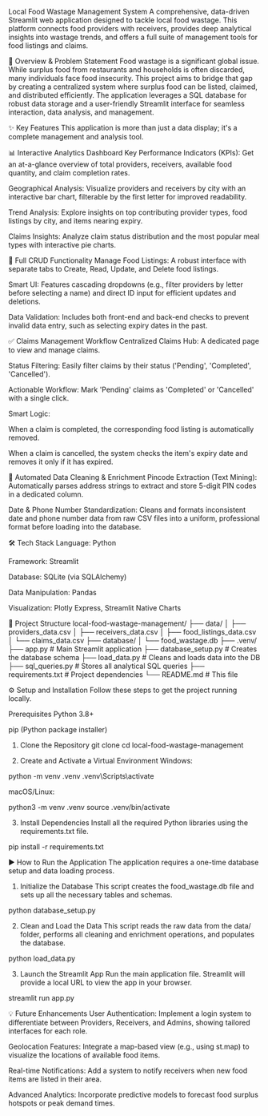 Local Food Wastage Management System
A comprehensive, data-driven Streamlit web application designed to tackle local food wastage. This platform connects food providers with receivers, provides deep analytical insights into wastage trends, and offers a full suite of management tools for food listings and claims.

🚀 Overview & Problem Statement
Food wastage is a significant global issue. While surplus food from restaurants and households is often discarded, many individuals face food insecurity. This project aims to bridge that gap by creating a centralized system where surplus food can be listed, claimed, and distributed efficiently. The application leverages a SQL database for robust data storage and a user-friendly Streamlit interface for seamless interaction, data analysis, and management.

✨ Key Features
This application is more than just a data display; it's a complete management and analysis tool.

📊 Interactive Analytics Dashboard
Key Performance Indicators (KPIs): Get an at-a-glance overview of total providers, receivers, available food quantity, and claim completion rates.

Geographical Analysis: Visualize providers and receivers by city with an interactive bar chart, filterable by the first letter for improved readability.

Trend Analysis: Explore insights on top contributing provider types, food listings by city, and items nearing expiry.

Claims Insights: Analyze claim status distribution and the most popular meal types with interactive pie charts.

📝 Full CRUD Functionality
Manage Food Listings: A robust interface with separate tabs to Create, Read, Update, and Delete food listings.

Smart UI: Features cascading dropdowns (e.g., filter providers by letter before selecting a name) and direct ID input for efficient updates and deletions.

Data Validation: Includes both front-end and back-end checks to prevent invalid data entry, such as selecting expiry dates in the past.

✅ Claims Management Workflow
Centralized Claims Hub: A dedicated page to view and manage claims.

Status Filtering: Easily filter claims by their status ('Pending', 'Completed', 'Cancelled').

Actionable Workflow: Mark 'Pending' claims as 'Completed' or 'Cancelled' with a single click.

Smart Logic:

When a claim is completed, the corresponding food listing is automatically removed.

When a claim is cancelled, the system checks the item's expiry date and removes it only if it has expired.

🧼 Automated Data Cleaning & Enrichment
Pincode Extraction (Text Mining): Automatically parses address strings to extract and store 5-digit PIN codes in a dedicated column.

Date & Phone Number Standardization: Cleans and formats inconsistent date and phone number data from raw CSV files into a uniform, professional format before loading into the database.

🛠️ Tech Stack
Language: Python

Framework: Streamlit

Database: SQLite (via SQLAlchemy)

Data Manipulation: Pandas

Visualization: Plotly Express, Streamlit Native Charts

📂 Project Structure
local-food-wastage-management/
├── data/
│   ├── providers_data.csv
│   ├── receivers_data.csv
│   ├── food_listings_data.csv
│   └── claims_data.csv
├── database/
│   └── food_wastage.db
├── .venv/
├── app.py                  # Main Streamlit application
├── database_setup.py       # Creates the database schema
├── load_data.py            # Cleans and loads data into the DB
├── sql_queries.py          # Stores all analytical SQL queries
├── requirements.txt        # Project dependencies
└── README.md               # This file

⚙️ Setup and Installation
Follow these steps to get the project running locally.

Prerequisites
Python 3.8+

pip (Python package installer)

1. Clone the Repository
git clone <your-repository-url>
cd local-food-wastage-management

2. Create and Activate a Virtual Environment
Windows:

python -m venv .venv
.venv\Scripts\activate

macOS/Linux:

python3 -m venv .venv
source .venv/bin/activate

3. Install Dependencies
Install all the required Python libraries using the requirements.txt file.

pip install -r requirements.txt

▶️ How to Run the Application
The application requires a one-time database setup and data loading process.

1. Initialize the Database
This script creates the food_wastage.db file and sets up all the necessary tables and schemas.

python database_setup.py

2. Clean and Load the Data
This script reads the raw data from the data/ folder, performs all cleaning and enrichment operations, and populates the database.

python load_data.py

3. Launch the Streamlit App
Run the main application file. Streamlit will provide a local URL to view the app in your browser.

streamlit run app.py

💡 Future Enhancements
User Authentication: Implement a login system to differentiate between Providers, Receivers, and Admins, showing tailored interfaces for each role.

Geolocation Features: Integrate a map-based view (e.g., using st.map) to visualize the locations of available food items.

Real-time Notifications: Add a system to notify receivers when new food items are listed in their area.

Advanced Analytics: Incorporate predictive models to forecast food surplus hotspots or peak demand times.
